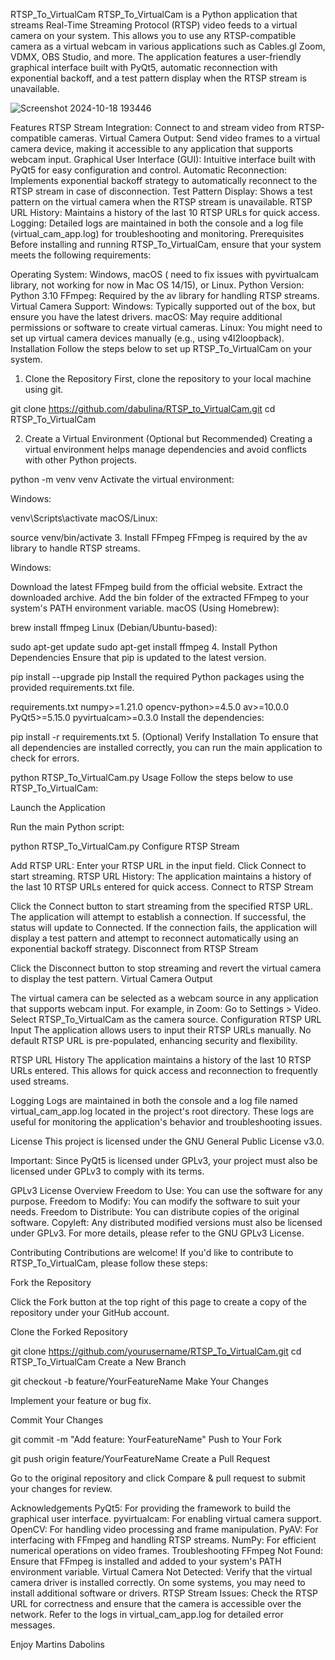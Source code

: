 RTSP_To_VirtualCam
RTSP_To_VirtualCam is a Python application that streams Real-Time Streaming Protocol (RTSP) video feeds to a virtual camera on your system. This allows you to use any RTSP-compatible camera as a virtual webcam in various applications such as Cables.gl Zoom, VDMX, OBS Studio, and more. The application features a user-friendly graphical interface built with PyQt5, automatic reconnection with exponential backoff, and a test pattern display when the RTSP stream is unavailable.

![Screenshot 2024-10-18 193446](https://github.com/user-attachments/assets/df957d41-6266-4126-80dd-8420f38cbdc7)

Features
RTSP Stream Integration: Connect to and stream video from RTSP-compatible cameras.
Virtual Camera Output: Send video frames to a virtual camera device, making it accessible to any application that supports webcam input.
Graphical User Interface (GUI): Intuitive interface built with PyQt5 for easy configuration and control.
Automatic Reconnection: Implements exponential backoff strategy to automatically reconnect to the RTSP stream in case of disconnection.
Test Pattern Display: Shows a test pattern on the virtual camera when the RTSP stream is unavailable.
RTSP URL History: Maintains a history of the last 10 RTSP URLs for quick access.
Logging: Detailed logs are maintained in both the console and a log file (virtual_cam_app.log) for troubleshooting and monitoring.
Prerequisites
Before installing and running RTSP_To_VirtualCam, ensure that your system meets the following requirements:

Operating System: Windows, macOS ( need to fix issues with pyvirtualcam library, not working for now in Mac OS 14/15), or Linux.
Python Version: Python 3.10 
FFmpeg: Required by the av library for handling RTSP streams.
Virtual Camera Support:
Windows: Typically supported out of the box, but ensure you have the latest drivers.
macOS: May require additional permissions or software to create virtual cameras.
Linux: You might need to set up virtual camera devices manually (e.g., using v4l2loopback).
Installation
Follow the steps below to set up RTSP_To_VirtualCam on your system.

1. Clone the Repository
First, clone the repository to your local machine using git.


git clone https://github.com/dabulina/RTSP_to_VirtualCam.git
cd RTSP_To_VirtualCam

2. Create a Virtual Environment (Optional but Recommended)
Creating a virtual environment helps manage dependencies and avoid conflicts with other Python projects.


python -m venv venv
Activate the virtual environment:

Windows:


venv\Scripts\activate
macOS/Linux:


source venv/bin/activate
3. Install FFmpeg
FFmpeg is required by the av library to handle RTSP streams.

Windows:

Download the latest FFmpeg build from the official website.
Extract the downloaded archive.
Add the bin folder of the extracted FFmpeg to your system's PATH environment variable.
macOS (Using Homebrew):


brew install ffmpeg
Linux (Debian/Ubuntu-based):


sudo apt-get update
sudo apt-get install ffmpeg
4. Install Python Dependencies
Ensure that pip is updated to the latest version.


pip install --upgrade pip
Install the required Python packages using the provided requirements.txt file.

requirements.txt
numpy>=1.21.0
opencv-python>=4.5.0
av>=10.0.0
PyQt5>=5.15.0
pyvirtualcam>=0.3.0
Install the dependencies:


pip install -r requirements.txt
5. (Optional) Verify Installation
To ensure that all dependencies are installed correctly, you can run the main application to check for errors.


python RTSP_To_VirtualCam.py
Usage
Follow the steps below to use RTSP_To_VirtualCam:

Launch the Application

Run the main Python script:


python RTSP_To_VirtualCam.py
Configure RTSP Stream

Add RTSP URL: Enter your RTSP URL in the input field. Click Connect to start streaming.
RTSP URL History: The application maintains a history of the last 10 RTSP URLs entered for quick access.
Connect to RTSP Stream

Click the Connect button to start streaming from the specified RTSP URL.
The application will attempt to establish a connection. If successful, the status will update to Connected.
If the connection fails, the application will display a test pattern and attempt to reconnect automatically using an exponential backoff strategy.
Disconnect from RTSP Stream

Click the Disconnect button to stop streaming and revert the virtual camera to display the test pattern.
Virtual Camera Output

The virtual camera can be selected as a webcam source in any application that supports webcam input.
For example, in Zoom:
Go to Settings > Video.
Select RTSP_To_VirtualCam as the camera source.
Configuration
RTSP URL Input
The application allows users to input their RTSP URLs manually. No default RTSP URL is pre-populated, enhancing security and flexibility.

RTSP URL History
The application maintains a history of the last 10 RTSP URLs entered. This allows for quick access and reconnection to frequently used streams.

Logging
Logs are maintained in both the console and a log file named virtual_cam_app.log located in the project's root directory. These logs are useful for monitoring the application's behavior and troubleshooting issues.

License
This project is licensed under the GNU General Public License v3.0.

Important: Since PyQt5 is licensed under GPLv3, your project must also be licensed under GPLv3 to comply with its terms.

GPLv3 License Overview
Freedom to Use: You can use the software for any purpose.
Freedom to Modify: You can modify the software to suit your needs.
Freedom to Distribute: You can distribute copies of the original software.
Copyleft: Any distributed modified versions must also be licensed under GPLv3.
For more details, please refer to the GNU GPLv3 License.

Contributing
Contributions are welcome! If you'd like to contribute to RTSP_To_VirtualCam, please follow these steps:

Fork the Repository

Click the Fork button at the top right of this page to create a copy of the repository under your GitHub account.

Clone the Forked Repository


git clone https://github.com/yourusername/RTSP_To_VirtualCam.git
cd RTSP_To_VirtualCam
Create a New Branch


git checkout -b feature/YourFeatureName
Make Your Changes

Implement your feature or bug fix.

Commit Your Changes


git commit -m "Add feature: YourFeatureName"
Push to Your Fork


git push origin feature/YourFeatureName
Create a Pull Request

Go to the original repository and click Compare & pull request to submit your changes for review.

Acknowledgements
PyQt5: For providing the framework to build the graphical user interface.
pyvirtualcam: For enabling virtual camera support.
OpenCV: For handling video processing and frame manipulation.
PyAV: For interfacing with FFmpeg and handling RTSP streams.
NumPy: For efficient numerical operations on video frames.
Troubleshooting
FFmpeg Not Found: Ensure that FFmpeg is installed and added to your system's PATH environment variable.
Virtual Camera Not Detected: Verify that the virtual camera driver is installed correctly. On some systems, you may need to install additional software or drivers.
RTSP Stream Issues: Check the RTSP URL for correctness and ensure that the camera is accessible over the network. Refer to the logs in virtual_cam_app.log for detailed error messages.

Enjoy Martins Dabolins
